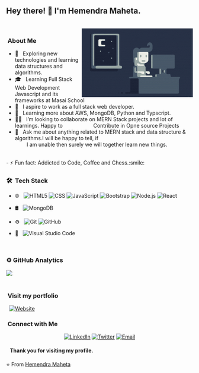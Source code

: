  <h2> Hey there! 👋 I'm Hemendra Maheta.</h2>
 <br/>
 
 <div><img align="right" alt="Github" src="https://raw.githubusercontent.com/AVS1508/AVS1508/master/assets/Night-Coding.gif" /></div>

<h3> &nbsp;About Me </h3>  

- 🙂 &nbsp; Exploring new technologies and learning data structures and algorithms.
- 🎓 &nbsp; Learning Full Stack Web Development Javascript and its frameworks at Masai School
- 💼 &nbsp; I aspire to work as a full stack web developer.
- 🌱 &nbsp; Learning more about AWS, MongoDB, Python and Typscript.
- 👯‍♂️ &nbsp;&nbsp;I’m looking to collaborate on MERN Stack projects and lot of learnings. Happy to &nbsp; &nbsp; &nbsp; &nbsp; &nbsp; &nbsp; &nbsp;&nbsp;&nbsp;&nbsp;&nbsp; &nbsp; Contribute in Opne source Projects<br>
- 💬 &nbsp;&nbsp;Ask me about anything related to MERN stack and data structure & algorithms.I will be happy to tell, if <br/>&nbsp;&nbsp;&nbsp;&nbsp;&nbsp;&nbsp;&nbsp;&nbsp;I am unable then surely we will together learn new things.
<br/>
- ⚡ Fun fact: Addicted to Code, Coffee and Chess.:smile:

<h3> 🛠 &nbsp;Tech Stack</h3>

- 🌐 &nbsp;
  ![HTML5](https://img.shields.io/badge/-HTML5-333333?style=flat&logo=HTML5)
  ![CSS](https://img.shields.io/badge/-CSS-333333?style=flat&logo=CSS3&logoColor=1572B6)
  ![JavaScript](https://img.shields.io/badge/-JavaScript-333333?style=flat&logo=javascript)
  ![Bootstrap](https://img.shields.io/badge/-Bootstrap-333333?style=flat&logo=bootstrap&logoColor=563D7C)
  ![Node.js](https://img.shields.io/badge/-Node.js-333333?style=flat&logo=node.js)
  ![React](https://img.shields.io/badge/-React-333333?style=flat&logo=react)
<!--   ![Redux](https://img.shields.io/badge/-Redux-236799?style=flat&logo=redux) -->

- 🛢 &nbsp;
  ![MongoDB](https://img.shields.io/badge/-MongoDB-333333?style=flat&logo=mongodb)
  
- ⚙️ &nbsp;
  ![Git](https://img.shields.io/badge/-Git-333333?style=flat&logo=git)
  ![GitHub](https://img.shields.io/badge/-GitHub-333333?style=flat&logo=github)
- 🔧 &nbsp;
  ![Visual Studio Code](https://img.shields.io/badge/-Visual%20Studio%20Code-333333?style=flat&logo=visual-studio-code&logoColor=007ACC)
<!--   ![Atom](https://img.shields.io/badge/-Atom-333333?style=flat&logocolor=&logo=atom) -->
<br/>
 <div>
<h3>⚙️ GitHub Analytics</h3>
<a href="https://github.com/hmehta051">
  <img height="180em" src="https://github-readme-stats.vercel.app/api?username=hmehta051&show_icons=true&theme=radical" />
<!--   <img height="180em" src="https://github-readme-stats.vercel.app/api/top-langs/?username=hmehta051&theme=buefy&layout=compact" /> -->
</a>
 </div>
<br/>
<h3>&nbsp;Visit my portfolio </h3>
&nbsp;&nbsp;<a href="#" target="_blank"><img alt="Website" src="https://img.shields.io/badge/Website-portfolio-blue?style=flat-square&logo=google-chrome"></a><br/>

<h3>&nbsp;Connect with Me </h3>
<p align="center">
<a href="www.linkedin.com/in/hemendramaheta" target="_blank"><img alt="LinkedIn" src="https://img.shields.io/badge/LinkedIn-Hemendra%20Maheta-blue?style=flat-square&logo=linkedin"></a>
<a href="https://twitter.com/hmehta051" target="_blank"><img alt="Twitter" src="https://img.shields.io/badge/Twitter-Hemendra%20Maheta-blue?style=flat-square&logo=twitter"></a>
<a href="mailto:hmehta051@gmail.com" target="_blank"><img alt="Email" src="https://img.shields.io/badge/Gmail-Hemendra%20Maheta-blue?style=flat-square&logo=gmail"></a>
</p>

#### &nbsp;&nbsp; Thank you for visiting my profile.

⭐️ From [Hemendra Maheta](https://github.com/hmehta051)
